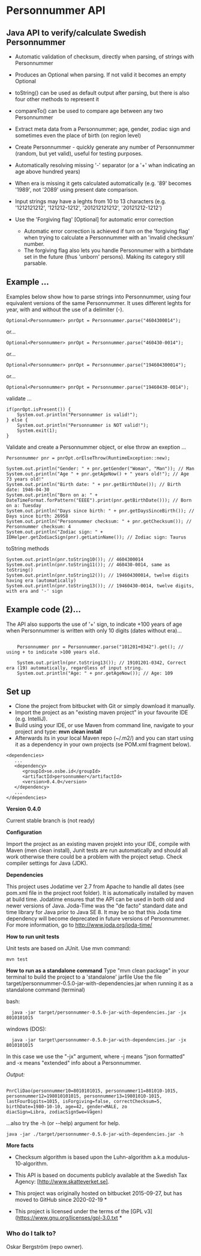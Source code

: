 # Personnummer API

## Java API to verify/calculate Swedish Personnummer


* Automatic validation of checksum, directly when parsing, of strings with Personnummer

* Produces an Optional<Personnummer> when parsing. If not valid it becomes an empty Optional

* toString() can be used as default output after parsing, but there is also four other methods to represent it

* compareTo() can be used to compare age between any two Personnummer

* Extract meta data from a Personnummer; age, gender, zodiac sign and sometimes even the place of birth (on region level)

* Create Personnummer - quickly generate any number of Personnummer (random, but yet valid), useful for testing purposes.

* Automatically resolving missing '-' separator  (or a '+' whan indicating an age above hundred years)

* When era is missing it gets calculated automatically (e.g. '89' becomes '1989', not '2089' using present date comparison.

* Input strings may have a leghts from 10 to 13 characters (e.g. '1212121212', '121212-1212', '201212121212', '20121212-1212')

* Use the 'Forgiving flag' [Optional] for automatic error correction
  - Automatic error correction is achieved if turn on the 'forgiving flag' when trying to calculate a Personnummer with an 'invalid checksum' number.
  - The forgiving flag also lets you handle Personnumer with a birthdate set in the future (thus 'unborn' persons). Making its category still parsable.


## Example ...

Examples below show how to parse strings into Personnummer, using four equivalent versions of the same Personnummer. It uses different leghts for year, with and without the use of a delimiter (-).

```
Optional<Personnummer> pnrOpt = Personnummer.parse("4604300014");
```
or...
```
Optional<Personnummer> pnrOpt = Personnummer.parse("460430-0014");
```
or...
```
Optional<Personnummer> pnrOpt = Personnummer.parse("194604300014");
```
or...
```
Optional<Personnummer> pnrOpt = Personnummer.parse("19460430-0014");
```


validate ...
```
if(pnrOpt.isPresent()) {
	System.out.println("Personnummer is valid!");
} else {
	System.out.println("Personnummer is NOT valid!");
	System.exit(1);
}
```

Validate and create a Personnummer object, or else throw an exeption ...

```
Personnummer pnr = pnrOpt.orElseThrow(RuntimeException::new);
```

```
System.out.println("Gender: " + pnr.getGender("Woman", "Man")); // Man
System.out.println("Age " + pnr.getAgeNow() + " years old!"); // Age 73 years old!"
System.out.println("Birth date: " + pnr.getBirthDate()); // Birth date: 1946-04-30
System.out.println("Born on a: " + DateTimeFormat.forPattern("EEEE").print(pnr.getBirthDate())); // Born on a: Tuesday
System.out.println("Days since birth: " + pnr.getDaysSinceBirth()); // Days since birth: 26958
System.out.println("Personnummer checksum: " + pnr.getChecksum()); // Personnummer checksum: 4
System.out.println("Zodiac sign: " + IDHelper.getZodiacSign(pnr).getLatinName()); // Zodiac sign: Taurus

```

toString methods
```
System.out.println(pnr.toString10()); // 4604300014
System.out.println(pnr.toString11()); // 460430-0014, same as toString()
System.out.println(pnr.toString12()); // 194604300014, twelve digits having era (automatically) 
System.out.println(pnr.toString13()); // 19460430-0014, twelve digits, with era and '-' sign
```

## Example code (2)...
The API also supports the use of '+' sign, to indicate +100 years of age when Personnummer is written with only 10 digits (dates without era)...


```

	Personnummer pnr = Personnummer.parse("101201+0342").get(); // using + to indicate >100 years old.
		
	System.out.println(pnr.toString13()); // 19101201-0342, Correct era (19) automatically, regardless of input string. 
	System.out.println("Age: " + pnr.getAgeNow()); // Age: 109

```


## Set up
* Clone the project from bitbucket with Git or simply download it manually.
* Import the project as an "existing maven project" in your favourite IDE (e.g. IntelliJ).
* Build using your IDE, or use Maven from command line, navigate to your project and type:  **mvn clean install**
* Afterwards its in your local Maven repo (~/.m2/) and you can start using it as a dependency in your own projects (se POM.xml fragment below).

```
<dependencies>
   ...
   <dependency>
      <groupId>se.osbe.id</groupId>
      <artifactId>personnummer</artifactId>
      <version>0.4.0</version>
   </dependency>
   ...
</dependencies>

```

**Version 0.4.0**

Current stable branch is (not ready)

**Configuration**

Import the project as an existing maven projekt into your IDE, compile with Maven (men clean install), Junit tests are run automatically and should all work otherwise there could be a problem with the project setup. Check compiler settings for Java (JDK).

**Dependencies**

This project uses Jodatime ver 2.7 from Apache to handle all dates (see pom.xml file in the project root folder). It is automatically installed by maven at build time. Jodatime ensures that the API can be used in both old and newer versions of Java. Joda-Time was the "de facto" standard date and time library for Java prior to Java SE 8. It may be so that this Joda time dependency will become deprecated in future versions of Personnummer. For more information, go to http://www.joda.org/joda-time/

**How to run unit tests**

Unit tests are based on JUnit.
Use mvn command:
```
mvn test
```

**How to run as a standalone command**
Type "mvn clean package" in your terminal to build the project to a 'standalone' jarfile
Use the file target/personnummer-0.5.0-jar-with-dependencies.jar when running it as a standalone command (terminal)

bash:
```
  java -jar target/personnummer-0.5.0-jar-with-dependencies.jar -jx 8010101015
```

windows (DOS):
```
  java -jar target\personnummer-0.5.0-jar-with-dependencies.jar -jx 8010101015
```



In this case we use the "-jx" argument, where -j means "json formatted" and -x means "extended" info about a Personnummer.

_Output:_
```

PnrCliDao(personnummer10=8010101015, personnummer11=801010-1015, personnummer12=198010101015, personnummer13=19801010-1015, lastFourDigits=1015, isForgiving=false, correctChecksum=5, birthDate=1980-10-10, age=42, gender=MALE, zo
diacSign=Libra, zodiacSignSwe=Vågen)

```

...also try the -h (or --help) argument for help.
```
java -jar ./target/personnummer-0.5.0-jar-with-dependencies.jar -h
```

**More facts**

* Checksum algorithm is based upon the Luhn-algorithm a.k.a modulus-10-algorithm.

* This API is based on documents publicly available at the Swedish Tax Agency: [http://www.skatteverket.se].

* This project was originally hosted on bitbucket 2015-09-27, but has moved to GitHub since 2020-02-19 *

* This project is licensed under the terms of the [GPL v3](https://www.gnu.org/licenses/gpl-3.0.txt *


### Who do I talk to? ###

Oskar Bergström (repo owner).
